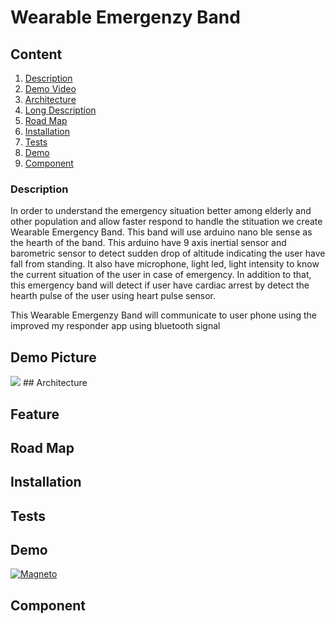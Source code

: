 # Wearable Emergenzy Band

## Content

1. [Description](#description)
2. [Demo Video](#demo-video)
3. [Architecture](#architecture)
4. [Long Description](#long-description)
5. [Road Map](#road-map)
6. [Installation](#installation)
7. [Tests](#tests)
8. [Demo](#demo)
9. [Component](#component)

### Description

In order to understand the emergency situation better among elderly and other population and allow faster respond to handle the stituation we create Wearable Emergency Band. This band will use arduino nano ble sense as the hearth of the band. This arduino have 9 axis inertial sensor and barometric sensor to detect sudden drop of altitude indicating the user have fall from standing. It also have microphone, light led, light intensity to know the current situation of the user in case of emergency. In addition to that, this emergency band will detect if user have cardiac arrest by detect the hearth pulse of the user using heart pulse sensor.

This Wearable Emergenzy Band will communicate to user phone using the improved my responder app using bluetooth signal

## Demo Picture

<image src='arm cloud.JPG'>
## Architecture

## Feature

## Road Map

## Installation

## Tests

## Demo

[![Magneto](http://img.youtube.com/vi/nhab1EWRwF8/0.jpg)](http://www.youtube.com/watch?v=nhab1EWRwF8)

## Component
